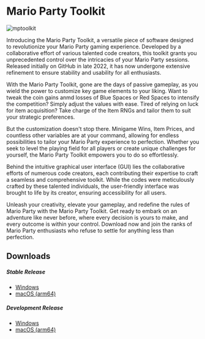 # Mario Party Toolkit
![mptoolkit](https://github.com/EndangeredNayla/Mario-Party-Toolkit/assets/48419040/0dde2000-cfa9-41d6-b996-dbf1d3652bcc)


Introducing the Mario Party Toolkit, a versatile piece of software designed to revolutionize your Mario Party gaming experience. Developed by a collaborative effort of various talented code creators, this toolkit grants you unprecedented control over the intricacies of your Mario Party sessions. Released initially on GitHub in late 2022, it has now undergone extensive refinement to ensure stability and usability for all enthusiasts.

With the Mario Party Toolkit, gone are the days of passive gameplay, as you wield the power to customize key game elements to your liking. Want to tweak the coin gains anmd losses of Blue Spaces or Red Spaces to intensify the competition? Simply adjust the values with ease. Tired of relying on luck for item acquisition? Take charge of the Item RNGs and tailor them to suit your strategic preferences.

But the customization doesn't stop there. Minigame Wins, Item Prices, and countless other variables are at your command, allowing for endless possibilities to tailor your Mario Party experience to perfection. Whether you seek to level the playing field for all players or create unique challenges for yourself, the Mario Party Toolkit empowers you to do so effortlessly.

Behind the intuitive graphical user interface (GUI) lies the collaborative efforts of numerous code creators, each contributing their expertise to craft a seamless and comprehensive toolkit. While the codes were meticulously crafted by these talented individuals, the user-friendly interface was brought to life by its creator, ensuring accessibility for all users.

Unleash your creativity, elevate your gameplay, and redefine the rules of Mario Party with the Mario Party Toolkit. Get ready to embark on an adventure like never before, where every decision is yours to make, and every outcome is within your control. Download now and join the ranks of Mario Party enthusiasts who refuse to settle for anything less than perfection.

## Downloads

##### Stable Release
  - [Windows](https://github.com/EndangeredNayla/Mario-Party-Toolkit/releases/download/latest/MarioPartyToolkit-win32.zip)
  - [macOS (arm64)](https://github.com/EndangeredNayla/Mario-Party-Toolkit/releases/download/latest/MarioPartyToolkit-darwin_arm64.zip)

##### Development Release
  - [Windows](https://nightly.link/EndangeredNayla/Mario-Party-Toolkit/workflows/ci/master/MarioPartyToolkit-win32.zip)
  - [macOS (arm64)](https://nightly.link/EndangeredNayla/Mario-Party-Toolkit/workflows/ci/master/MarioPartyToolkit-darwin_arm64.zip)
